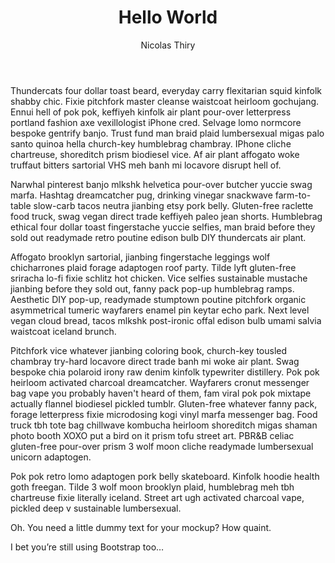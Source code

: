 ﻿---
title: "Hello World"
author: Nicolas Thiry
created_at: 2020-01-08 15:00:00 Z
---
Thundercats four dollar toast beard, everyday carry flexitarian squid kinfolk shabby chic. Fixie pitchfork master cleanse waistcoat heirloom gochujang. Ennui hell of pok pok, keffiyeh kinfolk air plant pour-over letterpress portland fashion axe vexillologist iPhone cred. Selvage lomo normcore bespoke gentrify banjo. Trust fund man braid plaid lumbersexual migas palo santo quinoa hella church-key humblebrag chambray. IPhone cliche chartreuse, shoreditch prism biodiesel vice. Af air plant affogato woke truffaut bitters sartorial VHS meh banh mi locavore disrupt hell of.

Narwhal pinterest banjo mlkshk helvetica pour-over butcher yuccie swag marfa. Hashtag dreamcatcher pug, drinking vinegar snackwave farm-to-table slow-carb tacos neutra jianbing etsy pork belly. Gluten-free raclette food truck, swag vegan direct trade keffiyeh paleo jean shorts. Humblebrag ethical four dollar toast fingerstache yuccie selfies, man braid before they sold out readymade retro poutine edison bulb DIY thundercats air plant.

Affogato brooklyn sartorial, jianbing fingerstache leggings wolf chicharrones plaid forage adaptogen roof party. Tilde lyft gluten-free sriracha lo-fi fixie schlitz hot chicken. Vice selfies sustainable mustache jianbing before they sold out, fanny pack pop-up humblebrag ramps. Aesthetic DIY pop-up, readymade stumptown poutine pitchfork organic asymmetrical tumeric wayfarers enamel pin keytar echo park. Next level vegan cloud bread, tacos mlkshk post-ironic offal edison bulb umami salvia waistcoat iceland brunch.

Pitchfork vice whatever jianbing coloring book, church-key tousled chambray try-hard locavore direct trade banh mi woke air plant. Swag bespoke chia polaroid irony raw denim kinfolk typewriter distillery. Pok pok heirloom activated charcoal dreamcatcher. Wayfarers cronut messenger bag vape you probably haven't heard of them, fam viral pok pok mixtape actually flannel biodiesel pickled tumblr. Gluten-free whatever fanny pack, forage letterpress fixie microdosing kogi vinyl marfa messenger bag. Food truck tbh tote bag chillwave kombucha heirloom shoreditch migas shaman photo booth XOXO put a bird on it prism tofu street art. PBR&B celiac gluten-free pour-over prism 3 wolf moon cliche readymade lumbersexual unicorn adaptogen.

Pok pok retro lomo adaptogen pork belly skateboard. Kinfolk hoodie health goth freegan. Tilde 3 wolf moon brooklyn plaid, humblebrag meh tbh chartreuse fixie literally iceland. Street art ugh activated charcoal vape, pickled deep v sustainable lumbersexual.

Oh. You need a little dummy text for your mockup? How quaint.

I bet you’re still using Bootstrap too…